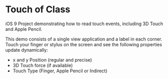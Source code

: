 # Touch of Class
iOS 9 Project demonstrating how to read touch events, including 3D Touch and Apple Pencil.

This demo consists of a single view application and a label in each corner. Touch your finger or stylus on the screen and see the following properties update dynamically:
 * x and y Position (regular and precise)
 * 3D Touch force (if available)
 * Touch Type (Finger, Apple Pencil or Indirect)
